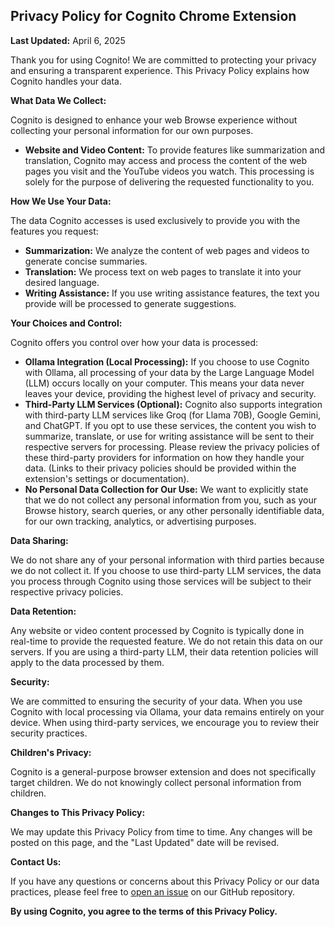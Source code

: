 ## Privacy Policy for Cognito Chrome Extension

**Last Updated:** April 6, 2025

Thank you for using Cognito! We are committed to protecting your privacy and ensuring a transparent experience. This Privacy Policy explains how Cognito handles your data.

**What Data We Collect:**

Cognito is designed to enhance your web Browse experience without collecting your personal information for our own purposes.

* **Website and Video Content:** To provide features like summarization and translation, Cognito may access and process the content of the web pages you visit and the YouTube videos you watch. This processing is solely for the purpose of delivering the requested functionality to you.

**How We Use Your Data:**

The data Cognito accesses is used exclusively to provide you with the features you request:

* **Summarization:** We analyze the content of web pages and videos to generate concise summaries.
* **Translation:** We process text on web pages to translate it into your desired language.
* **Writing Assistance:** If you use writing assistance features, the text you provide will be processed to generate suggestions.

**Your Choices and Control:**

Cognito offers you control over how your data is processed:

* **Ollama Integration (Local Processing):** If you choose to use Cognito with Ollama, all processing of your data by the Large Language Model (LLM) occurs locally on your computer. This means your data never leaves your device, providing the highest level of privacy and security.
* **Third-Party LLM Services (Optional):** Cognito also supports integration with third-party LLM services like Groq (for Llama 70B), Google Gemini, and ChatGPT. If you opt to use these services, the content you wish to summarize, translate, or use for writing assistance will be sent to their respective servers for processing. Please review the privacy policies of these third-party providers for information on how they handle your data. (Links to their privacy policies should be provided within the extension's settings or documentation).
* **No Personal Data Collection for Our Use:** We want to explicitly state that we do not collect any personal information from you, such as your Browse history, search queries, or any other personally identifiable data, for our own tracking, analytics, or advertising purposes.

**Data Sharing:**

We do not share any of your personal information with third parties because we do not collect it. If you choose to use third-party LLM services, the data you process through Cognito using those services will be subject to their respective privacy policies.

**Data Retention:**

Any website or video content processed by Cognito is typically done in real-time to provide the requested feature. We do not retain this data on our servers. If you are using a third-party LLM, their data retention policies will apply to the data processed by them.

**Security:**

We are committed to ensuring the security of your data. When you use Cognito with local processing via Ollama, your data remains entirely on your device. When using third-party services, we encourage you to review their security practices.

**Children's Privacy:**

Cognito is a general-purpose browser extension and does not specifically target children. We do not knowingly collect personal information from children.

**Changes to This Privacy Policy:**

We may update this Privacy Policy from time to time. Any changes will be posted on this page, and the "Last Updated" date will be revised.

**Contact Us:**

If you have any questions or concerns about this Privacy Policy or our data practices, please feel free to [open an issue](https://github.com/abhee235/cognito-browser-extension/issues) on our GitHub repository.

**By using Cognito, you agree to the terms of this Privacy Policy.**
